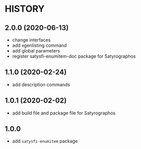 # HISTORY

## 2.0.0 (2020-06-13)

* change interfaces
* add xgenlisting command
* add global parameters
* register satysfi-enumitem-doc package for Satyrographos

## 1.1.0 (2020-02-24)

* add description commands

## 1.0.1 (2020-02-02)

* add build file and package file for Satyrographos

## 1.0.0

* add `satysfi-enumitem` package
